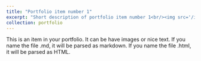 ```yaml
---
title: "Portfolio item number 1"
excerpt: "Short description of portfolio item number 1<br/><img src='/images/competitions/competition_1.png'>"
collection: portfolio
---
```


This is an item in your portfolio. It can be have images or nice text. If you name the file .md, it will be parsed as markdown. If you name the file .html, it will be parsed as HTML. 
